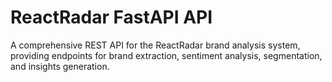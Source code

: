 # ReactRadar FastAPI API

A comprehensive REST API for the ReactRadar brand analysis system, providing endpoints for brand extraction, sentiment analysis, segmentation, and insights generation.

